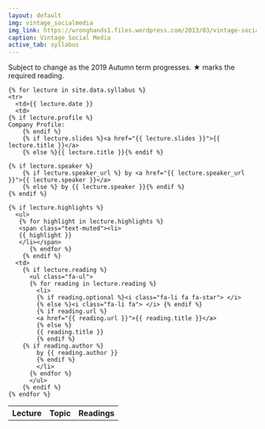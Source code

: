 ```yaml
---
layout: default
img: vintage_socialmedia
img_link: https://wronghands1.files.wordpress.com/2013/03/vintage-social-networking1.jpg
caption: Vintage Social Media
active_tab: syllabus
---
```


Subject to change as the 2019 Autumn term progresses. ★ marks the required reading.

<table class="table table-striped"> 
  <tbody>
    <tr>
      <th>Lecture</th>
      <th>Topic</th>
      <th>Readings</th>

    {% for lecture in site.data.syllabus %}
    <tr>
      <td>{{ lecture.date }}
      <td>
	{% if lecture.profile %}
	Company Profile:  
        {% endif %}
        {% if lecture.slides %}<a href="{{ lecture.slides }}">{{ lecture.title }}</a>
        {% else %}{{ lecture.title }}{% endif %}

	{% if lecture.speaker %}
        {% if lecture.speaker_url %} by <a href="{{ lecture.speaker_url }}">{{ lecture.speaker }}</a>
        {% else %} by {{ lecture.speaker }}{% endif %}
	{% endif %}

	{% if lecture.highlights %}
	  <ul>
	   {% for highlight in lecture.highlights %}	
	   <span class="text-muted"><li>
	   {{ highlight }}
	   </li></span>
          {% endfor %}
        {% endif %}
      <td>
        {% if lecture.reading %}
          <ul class="fa-ul">
          {% for reading in lecture.reading %}
            <li>
            {% if reading.optional %}<i class="fa-li fa fa-star"> </i>
            {% else %}<i class="fa-li fa"> </i> {% endif %}
            {% if reading.url %}
            <a href="{{ reading.url }}">{{ reading.title }}</a>
            {% else %}
            {{ reading.title }} 
            {% endif %}
	    {% if reading.author %}
            by {{ reading.author }}
            {% endif %}
            </li>
          {% endfor %}
          </ul>
        {% endif %} 
    {% endfor %}


